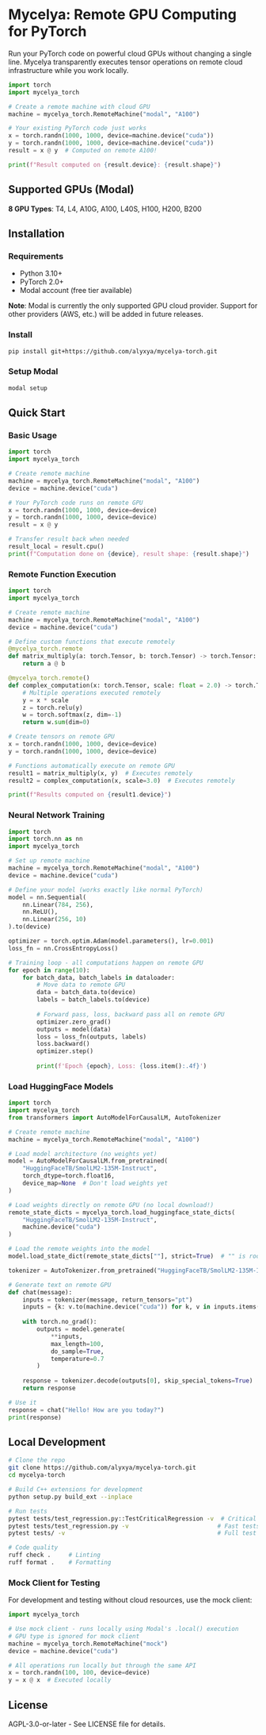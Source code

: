 # Mycelya: Remote GPU Computing for PyTorch

Run your PyTorch code on powerful cloud GPUs without changing a single line. Mycelya transparently executes tensor operations on remote cloud infrastructure while you work locally.

```python
import torch
import mycelya_torch

# Create a remote machine with cloud GPU
machine = mycelya_torch.RemoteMachine("modal", "A100")

# Your existing PyTorch code just works
x = torch.randn(1000, 1000, device=machine.device("cuda"))
y = torch.randn(1000, 1000, device=machine.device("cuda"))
result = x @ y  # Computed on remote A100!

print(f"Result computed on {result.device}: {result.shape}")
```


## Supported GPUs (Modal)

**8 GPU Types**: T4, L4, A10G, A100, L40S, H100, H200, B200

## Installation

### Requirements
- Python 3.10+
- PyTorch 2.0+
- Modal account (free tier available)

**Note**: Modal is currently the only supported GPU cloud provider. Support for other providers (AWS, etc.) will be added in future releases.

### Install
```bash
pip install git+https://github.com/alyxya/mycelya-torch.git
```

### Setup Modal
```bash
modal setup
```

## Quick Start

### Basic Usage
```python
import torch
import mycelya_torch

# Create remote machine
machine = mycelya_torch.RemoteMachine("modal", "A100")
device = machine.device("cuda")

# Your PyTorch code runs on remote GPU
x = torch.randn(1000, 1000, device=device)
y = torch.randn(1000, 1000, device=device)
result = x @ y

# Transfer result back when needed
result_local = result.cpu()
print(f"Computation done on {device}, result shape: {result.shape}")
```

### Remote Function Execution
```python
import torch
import mycelya_torch

# Create remote machine
machine = mycelya_torch.RemoteMachine("modal", "A100")
device = machine.device("cuda")

# Define custom functions that execute remotely
@mycelya_torch.remote
def matrix_multiply(a: torch.Tensor, b: torch.Tensor) -> torch.Tensor:
    return a @ b

@mycelya_torch.remote()
def complex_computation(x: torch.Tensor, scale: float = 2.0) -> torch.Tensor:
    # Multiple operations executed remotely
    y = x * scale
    z = torch.relu(y)
    w = torch.softmax(z, dim=-1)
    return w.sum(dim=0)

# Create tensors on remote GPU
x = torch.randn(1000, 1000, device=device)
y = torch.randn(1000, 1000, device=device)

# Functions automatically execute on remote GPU
result1 = matrix_multiply(x, y)  # Executes remotely
result2 = complex_computation(x, scale=3.0)  # Executes remotely

print(f"Results computed on {result1.device}")
```

### Neural Network Training
```python
import torch
import torch.nn as nn
import mycelya_torch

# Set up remote machine
machine = mycelya_torch.RemoteMachine("modal", "A100")
device = machine.device("cuda")

# Define your model (works exactly like normal PyTorch)
model = nn.Sequential(
    nn.Linear(784, 256),
    nn.ReLU(),
    nn.Linear(256, 10)
).to(device)

optimizer = torch.optim.Adam(model.parameters(), lr=0.001)
loss_fn = nn.CrossEntropyLoss()

# Training loop - all computations happen on remote GPU
for epoch in range(10):
    for batch_data, batch_labels in dataloader:
        # Move data to remote GPU
        data = batch_data.to(device)
        labels = batch_labels.to(device)
        
        # Forward pass, loss, backward pass all on remote GPU
        optimizer.zero_grad()
        outputs = model(data)
        loss = loss_fn(outputs, labels)
        loss.backward()
        optimizer.step()
        
        print(f'Epoch {epoch}, Loss: {loss.item():.4f}')
```

### Load HuggingFace Models
```python
import torch
import mycelya_torch
from transformers import AutoModelForCausalLM, AutoTokenizer

# Create remote machine
machine = mycelya_torch.RemoteMachine("modal", "A100")

# Load model architecture (no weights yet)
model = AutoModelForCausalLM.from_pretrained(
    "HuggingFaceTB/SmolLM2-135M-Instruct",
    torch_dtype=torch.float16,
    device_map=None  # Don't load weights yet
)

# Load weights directly on remote GPU (no local download!)
remote_state_dicts = mycelya_torch.load_huggingface_state_dicts(
    "HuggingFaceTB/SmolLM2-135M-Instruct",
    machine.device("cuda")
)

# Load the remote weights into the model
model.load_state_dict(remote_state_dicts[""], strict=True)  # "" is root directory

tokenizer = AutoTokenizer.from_pretrained("HuggingFaceTB/SmolLM2-135M-Instruct")

# Generate text on remote GPU
def chat(message):
    inputs = tokenizer(message, return_tensors="pt")
    inputs = {k: v.to(machine.device("cuda")) for k, v in inputs.items()}
    
    with torch.no_grad():
        outputs = model.generate(
            **inputs,
            max_length=100,
            do_sample=True,
            temperature=0.7
        )
    
    response = tokenizer.decode(outputs[0], skip_special_tokens=True)
    return response

# Use it
response = chat("Hello! How are you today?")
print(response)
```

## Local Development

```bash
# Clone the repo
git clone https://github.com/alyxya/mycelya-torch.git
cd mycelya-torch

# Build C++ extensions for development
python setup.py build_ext --inplace

# Run tests
pytest tests/test_regression.py::TestCriticalRegression -v  # Critical tests (<30s)
pytest tests/test_regression.py -v                         # Fast tests (~2-5min)
pytest tests/ -v                                           # Full test suite (~10-30min)

# Code quality
ruff check .     # Linting
ruff format .    # Formatting
```

### Mock Client for Testing

For development and testing without cloud resources, use the mock client:

```python
import mycelya_torch

# Use mock client - runs locally using Modal's .local() execution
# GPU type is ignored for mock client
machine = mycelya_torch.RemoteMachine("mock")
device = machine.device("cuda")

# All operations run locally but through the same API
x = torch.randn(100, 100, device=device)
y = x @ x  # Executed locally
```

## License

AGPL-3.0-or-later - See LICENSE file for details.

